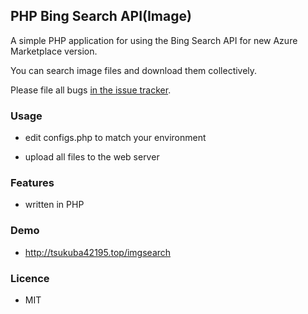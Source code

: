 ## PHP Bing Search API(Image)

A simple PHP application for using the Bing Search API for new Azure Marketplace version.

You can search  image files and download them collectively.

Please file all bugs [in the issue tracker](https://github.com/s0323861/PHPBingSearchAPI_Image/issues).


### Usage

  - edit configs.php to match your environment

  - upload all files to the web server


### Features

  - written in PHP


### Demo

  - http://tsukuba42195.top/imgsearch


### Licence

  - MIT
